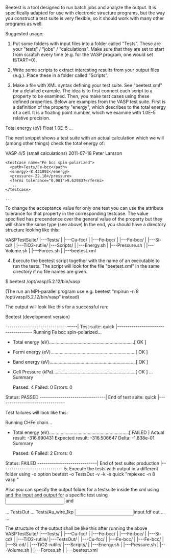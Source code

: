 Beetest is a tool designed to run batch jobs and analyze the output. It is specifically adapted for use with electronic structure programs, but the way you construct a test suite is very flexible, so it should work with many other programs as well.

Suggested usage:

1. Put some folders with input files into a folder called "Tests". These are your "tests" / "jobs" / "calculations". Make sure that they are set to start from scratch every time (e.g. for the VASP program, one would set ISTART=0).

2. Write some scripts to extract interesting results from your output files (e.g.). Place these in a folder called "Scripts".

3. Make a file with XML syntax defining your test suite. See "beetest.xml" for a detailed example. The idea is to first connect each script to a property to be examined. Then, you make test cases using these defined properties. Below are examples from the VASP test suite. First is a definition of the property "energy", which describes to the total energy of a cell. It is a floating point number, which we examine with 1.0E-5 relative precision. 

  <properties>    
    <property name="energy">
      <description>Total energy (eV)</description>
      <script>Scripts/Energy.sh</script>
      <type>Float</type>
      <relativeprecision>1.0E-5</relativeprecision>
    </property>
    ...
  </properties>

The next snippet shows a test suite with an actual calculation which we will (among other things) check the total energy of:

  <testsuite name="quick">
    <description>VASP 4/5 (small calculations)</description>
    <date>2011-07-18</date>
    <author>Peter Larsson</author>
      
    <testcase name="Fe bcc spin-polarized">
      <path>Tests/Fe-bcc</path>
      <energy>-8.431093</energy>
      <pressure>-22.18</pressure>
      <fermi tolerance="0.001">9.629837</fermi>
      ...
    </testcase>
    
    ...
  </testsuite>
To change the acceptance value for only one test you can use the attribute tolerance for that property in the corresponding testcase. The value specified has precendence over the general value of the property but they will share the same type (see <fermi> above)
In the end, you should have a directory structure looking like this:

  VASPTestSuite/
    |---Tests/
    |     |---Cu-fcc/
    |     |---Fe-bcc/
    |     |---Fe-bcc/
    |     |---Si-cd/
    |     |---TiO2-rutile/
    |---Scripts/
    |     |---Energy.sh
    |     |---Pressure.sh
    |     |---Volume.sh
    |     |---Forces.sh
    |
    |---beetest.xml

4. Execute the beetest script together with the name of an executable to run the tests. The script will look for the file "beetest.xml" in the same directory if no file names are given.

$ beetest /opt/vasp/5.2.12/bin/vasp

(The run an MPI-parallel program use e.g. beetest "mpirun -n 8 /opt/vasp/5.2.12/bin/vasp" instead)

The output will look like this for a successful run:

  Beetest (development version)

  -----------------------------------| Test suite: quick |------------------------------------
  Running Fe bcc spin-polarized...
   * Total energy (eV)..................................................................[ OK ]
   * Fermi energy (eV)..................................................................[ OK ]
   * Band energy (eV)...................................................................[ OK ]
   * Cell Pressure (kPa)................................................................[ OK ]
   ...
  Summary

     Passed: 4
     Failed: 0
     Errors: 0

  Status: PASSED
  --------------------------------| End of test suite: quick |--------------------------------

Test failures will look like this:

  Running CHFe chain...
   * Total energy (eV)..............................................................[ FAILED ]
       Actual result:                        -316.690431
       Expected result:                      -316.506647
       Delta:                                 -1.838e-01
  Summary

     Passed: 6
     Failed: 2
     Errors: 0

  Status: FAILED
  -----------------------------| End of test suite: production |------------------------------
5. Execute the tests with output in a different folder using -o option
beetest -o TestsOut -v -k -s quick "mpiexec -n 8  vasp "

Also you can specify the output folder for a testsuite inside the xml using <outdir> and 
 the input and output for a specific test using <input> and <output>
 
  <testsuite name="fast">
    ...
    <outdir>TestsOut</outdir>
    ...
    <testcase name="Au_wire_1kp">
      <path>Tests/Au_wire_1kp</path>
      <input>input.fdf</input>
      <output>out</output>
    ...
    </testcase>
   ...
  </testsuite>

The structure of the output shall be like this after running the above
  VASPTestSuite/
    |---Tests/
    |     |---Cu-fcc/
    |     |---Fe-bcc/
    |     |---Fe-bcc/
    |     |---Si-cd/
    |     |---TiO2-rutile/
    |---TestsOut/
    |     |---Cu-fcc/
    |     |---Fe-bcc/
    |     |---Fe-bcc/
    |     |---Si-cd/
    |     |---TiO2-rutile/
    |---Scripts/
    |     |---Energy.sh
    |     |---Pressure.sh
    |     |---Volume.sh
    |     |---Forces.sh
    |
    |---beetest.xml

